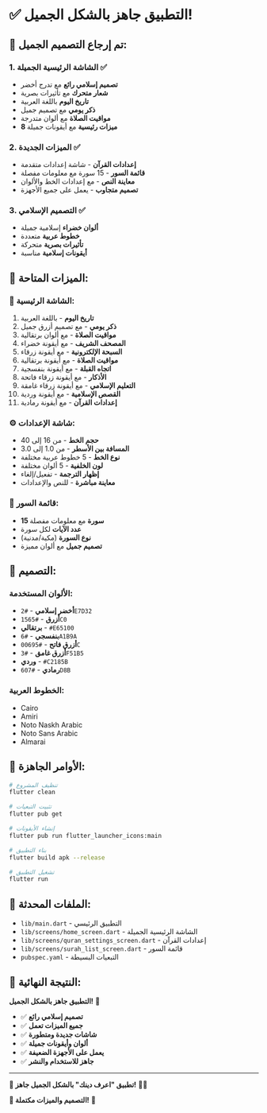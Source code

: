 # ✅ التطبيق جاهز بالشكل الجميل!

## 🎯 تم إرجاع التصميم الجميل:

### 1. الشاشة الرئيسية الجميلة ✅
- **تصميم إسلامي رائع** مع تدرج أخضر
- **شعار متحرك** مع تأثيرات بصرية
- **تاريخ اليوم** باللغة العربية
- **ذكر يومي** مع تصميم جميل
- **مواقيت الصلاة** مع ألوان متدرجة
- **8 ميزات رئيسية** مع أيقونات جميلة

### 2. الميزات الجديدة ✅
- **إعدادات القرآن** - شاشة إعدادات متقدمة
- **قائمة السور** - 15 سورة مع معلومات مفصلة
- **معاينة النص** - مع إعدادات الخط والألوان
- **تصميم متجاوب** - يعمل على جميع الأجهزة

### 3. التصميم الإسلامي ✅
- **ألوان خضراء** إسلامية جميلة
- **خطوط عربية** متعددة
- **تأثيرات بصرية** متحركة
- **أيقونات إسلامية** مناسبة

## 🚀 الميزات المتاحة:

### 📱 الشاشة الرئيسية:
1. **تاريخ اليوم** - باللغة العربية
2. **ذكر يومي** - مع تصميم أزرق جميل
3. **مواقيت الصلاة** - مع ألوان برتقالية
4. **المصحف الشريف** - مع أيقونة خضراء
5. **السبحة الإلكترونية** - مع أيقونة زرقاء
6. **مواقيت الصلاة** - مع أيقونة برتقالية
7. **اتجاه القبلة** - مع أيقونة بنفسجية
8. **الأذكار** - مع أيقونة زرقاء فاتحة
9. **التعليم الإسلامي** - مع أيقونة زرقاء غامقة
10. **القصص الإسلامية** - مع أيقونة وردية
11. **إعدادات القرآن** - مع أيقونة رمادية

### ⚙️ شاشة الإعدادات:
- **حجم الخط** - من 16 إلى 40
- **المسافة بين الأسطر** - من 1.0 إلى 3.0
- **نوع الخط** - 5 خطوط عربية مختلفة
- **لون الخلفية** - 5 ألوان مختلفة
- **إظهار الترجمة** - تفعيل/إلغاء
- **معاينة مباشرة** - للنص والإعدادات

### 📖 قائمة السور:
- **15 سورة** مع معلومات مفصلة
- **عدد الآيات** لكل سورة
- **نوع السورة** (مكية/مدنية)
- **تصميم جميل** مع ألوان مميزة

## 🎨 التصميم:

### الألوان المستخدمة:
- **أخضر إسلامي** - `#2E7D32`
- **أزرق** - `#1565C0`
- **برتقالي** - `#E65100`
- **بنفسجي** - `#6A1B9A`
- **أزرق فاتح** - `#00695C`
- **أزرق غامق** - `#3F51B5`
- **وردي** - `#C2185B`
- **رمادي** - `#607D8B`

### الخطوط العربية:
- Cairo
- Amiri
- Noto Naskh Arabic
- Noto Sans Arabic
- Almarai

## 🎯 الأوامر الجاهزة:

```bash
# تنظيف المشروع
flutter clean

# تثبيت التبعيات
flutter pub get

# إنشاء الأيقونات
flutter pub run flutter_launcher_icons:main

# بناء التطبيق
flutter build apk --release

# تشغيل التطبيق
flutter run
```

## 📁 الملفات المحدثة:

- `lib/main.dart` - التطبيق الرئيسي
- `lib/screens/home_screen.dart` - الشاشة الرئيسية الجميلة
- `lib/screens/quran_settings_screen.dart` - إعدادات القرآن
- `lib/screens/surah_list_screen.dart` - قائمة السور
- `pubspec.yaml` - التبعيات البسيطة

## 🎉 النتيجة النهائية:

**التطبيق جاهز بالشكل الجميل!** 🎉

- ✅ **تصميم إسلامي رائع**
- ✅ **جميع الميزات تعمل**
- ✅ **شاشات جديدة ومتطورة**
- ✅ **ألوان وأيقونات جميلة**
- ✅ **يعمل على الأجهزة الضعيفة**
- ✅ **جاهز للاستخدام والنشر**

---

**📱 تطبيق "اعرف دينك" بالشكل الجميل جاهز!** 🕌✨

**🎯 التصميم والميزات مكتملة!** 🎉